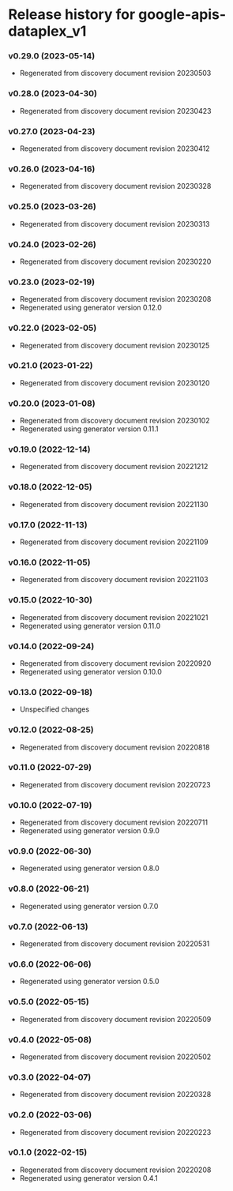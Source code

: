 # Release history for google-apis-dataplex_v1

### v0.29.0 (2023-05-14)

* Regenerated from discovery document revision 20230503

### v0.28.0 (2023-04-30)

* Regenerated from discovery document revision 20230423

### v0.27.0 (2023-04-23)

* Regenerated from discovery document revision 20230412

### v0.26.0 (2023-04-16)

* Regenerated from discovery document revision 20230328

### v0.25.0 (2023-03-26)

* Regenerated from discovery document revision 20230313

### v0.24.0 (2023-02-26)

* Regenerated from discovery document revision 20230220

### v0.23.0 (2023-02-19)

* Regenerated from discovery document revision 20230208
* Regenerated using generator version 0.12.0

### v0.22.0 (2023-02-05)

* Regenerated from discovery document revision 20230125

### v0.21.0 (2023-01-22)

* Regenerated from discovery document revision 20230120

### v0.20.0 (2023-01-08)

* Regenerated from discovery document revision 20230102
* Regenerated using generator version 0.11.1

### v0.19.0 (2022-12-14)

* Regenerated from discovery document revision 20221212

### v0.18.0 (2022-12-05)

* Regenerated from discovery document revision 20221130

### v0.17.0 (2022-11-13)

* Regenerated from discovery document revision 20221109

### v0.16.0 (2022-11-05)

* Regenerated from discovery document revision 20221103

### v0.15.0 (2022-10-30)

* Regenerated from discovery document revision 20221021
* Regenerated using generator version 0.11.0

### v0.14.0 (2022-09-24)

* Regenerated from discovery document revision 20220920
* Regenerated using generator version 0.10.0

### v0.13.0 (2022-09-18)

* Unspecified changes

### v0.12.0 (2022-08-25)

* Regenerated from discovery document revision 20220818

### v0.11.0 (2022-07-29)

* Regenerated from discovery document revision 20220723

### v0.10.0 (2022-07-19)

* Regenerated from discovery document revision 20220711
* Regenerated using generator version 0.9.0

### v0.9.0 (2022-06-30)

* Regenerated using generator version 0.8.0

### v0.8.0 (2022-06-21)

* Regenerated using generator version 0.7.0

### v0.7.0 (2022-06-13)

* Regenerated from discovery document revision 20220531

### v0.6.0 (2022-06-06)

* Regenerated using generator version 0.5.0

### v0.5.0 (2022-05-15)

* Regenerated from discovery document revision 20220509

### v0.4.0 (2022-05-08)

* Regenerated from discovery document revision 20220502

### v0.3.0 (2022-04-07)

* Regenerated from discovery document revision 20220328

### v0.2.0 (2022-03-06)

* Regenerated from discovery document revision 20220223

### v0.1.0 (2022-02-15)

* Regenerated from discovery document revision 20220208
* Regenerated using generator version 0.4.1

